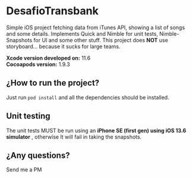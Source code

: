 DesafioTransbank
=======

Simple iOS project fetching data from iTunes API, showing a list of songs and some details.
Implements Quick and Nimble for unit tests, Nimble-Snapshots for UI and some other stuff.
This project does **NOT** use storyboard... because it sucks for large teams.

**Xcode version developed on:** 11.6  
**Cocoapods version:** 1.9.3

¿How to run the project?
-----------
Just run `pod install` and all the dependencies should be installed.

Unit testing
-----------
The unit tests MUST be run using an **iPhone SE (first gen) using iOS 13.6 simulator** , otherwise It will fail in taking the snapshots.

¿Any questions?
-----------
Send me a PM
